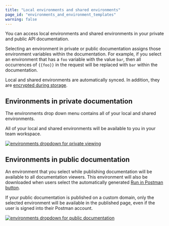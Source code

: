```yaml
---
title: "Local environments and shared environments"
page_id: "environments_and_environment_templates"
warning: false
---
```


You can access local environments and shared environments in your private and public API documentation.

Selecting an environment in private or public documentation assigns those environment variables within the documentation. For example, if you select an environment that has a `foo` variable with the value `bar`, then all occurrences of `{{foo}}` in the request will be replaced with `bar` within the documentation.

Local and shared environments are automatically synced. In addition, they are [encrypted during storage](https://www.getpostman.com/security).

## Environments in private documentation

The environments drop down menu contains all of your local and shared environments.

All of your local and shared environments will be available to you in your team workspace.

[![environments dropdown for private viewing](https://assets.postman.com/postman-docs/WS-docs-private-environment2.png)](https://assets.postman.com/postman-docs/WS-docs-private-environment2.png)

## Environments in public documentation

An environment that you select while publishing documentation will be available to all documentation viewers. This environment will also be downloaded when users select the automatically generated [Run in Postman button](/docs/postman_for_publishers/run_button/using_run_button).

If your public documentation is published on a custom domain, only the selected environment will be available in the published page, even if the user is signed into their Postman account.

[![environments dropdown for public documentation](https://assets.postman.com/postman-docs/WS-docs-public-environMenu010718.png)](https://assets.postman.com/postman-docs/WS-docs-public-environMenu010718.png)
